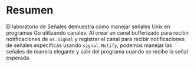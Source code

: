 # Resumen

El laboratorio de Señales demuestra cómo manejar señales Unix en programas Go utilizando canales. Al crear un canal bufferizado para recibir notificaciones de `os.Signal` y registrar el canal para recibir notificaciones de señales específicas usando `signal.Notify`, podemos manejar las señales de manera elegante y salir del programa cuando se recibe la señal esperada.
